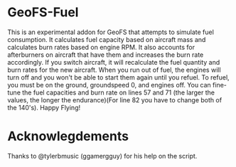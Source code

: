 # GeoFS-Fuel
This is an experimental addon for GeoFS that attempts to simulate fuel consumption. It calculates fuel capacity based on aircraft mass and calculates burn rates based on engine RPM. It also accounts for afterburners on aircraft that have them and increases the burn rate accordingly. If you switch aircraft, it will recalculate the fuel quantity and burn rates for the new aircraft. When you run out of fuel, the engines will turn off and you won't be able to start them again until you refuel. To refuel, you must be on the ground, groundspeed 0, and engines off. You can fine-tune the fuel capacities and burn rate on lines 57 and 71 (the larger the values, the longer the endurance)(For line 82 you have to change both of the 140's). Happy Flying!
# Acknowlegdements
Thanks to @tylerbmusic (ggamergguy) for his help on the script.
